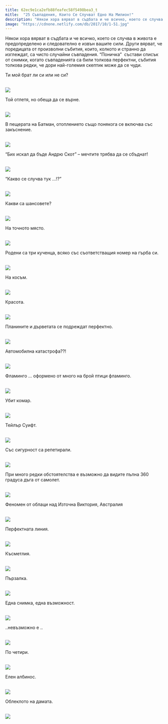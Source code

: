 ```yaml
---
title: 62ec9e1ca2efb88feafec58f5498bea3_t
mitle:  "25 Съвпадения, Които Се Случват Едно На Милион!"
description: "Някои хора вярват в съдбата и че всичко, което се случва в живота е предопределено и следователно е извън вашите сили. Други вярват, че поредицата от произволни съби"
image: "https://cdnone.netlify.com/db/2017/10/1-51.jpg"
---
```


 <p>Някои хора вярват в съдбата и че всичко, което се случва в живота е предопределено и следователно е извън вашите сили. Други вярват, че поредицата от произволни събития, които, колкото и странно да изглеждат, са чисто случайни съвпадения. “Поничка”  състави списък от снимки, когато съвпаденията са били толкова перфектни, събития толкова редки, че дори най-големия скептик може да се чуди.</p>      <p>Ти мой брат ли си или не си?</p> <p> <br/><img src="https://cdnone.netlify.com/db/2017/10/1-51.jpg"/><br/></p> <p>Той отлетя, но обеща да се върне.</p>      <p> <br/><img src="https://cdnone.netlify.com/db/2017/10/2-49.jpg"/><br/></p> <p>В пещерата на Батман, отоплението също понякога се включва със закъснение.</p> <p> <br/><img src="https://cdnone.netlify.com/db/2017/10/3-49.jpg"/><br/></p> <p>“Бих искал да бъде Андрю Скот” – мечтите трябва да се сбъднат!</p>      <p> <br/><img src="https://cdnone.netlify.com/db/2017/10/4-50.jpg"/><br/></p> <p>“Какво се случва тук …!?”</p> <p> <br/><img src="https://cdnone.netlify.com/db/2017/10/5-43.jpg"/><br/></p> <p>Какви са шансовете?</p> <p> <br/><img src="https://cdnone.netlify.com/db/2017/09/1-44.jpg"/><br/></p> <p>На точното място.</p>      <p> <br/><img src="https://cdnone.netlify.com/db/2017/09/2-43.jpg"/><br/></p> <p>Родени са три кученца, всяко със съответстващия номер на гърба си.</p> <p> <br/><img src="https://cdnone.netlify.com/db/2017/09/3-39.jpg"/><br/></p> <p>На косъм.</p>      <p> <br/><img src="https://cdnone.netlify.com/db/2017/09/4-41.jpg"/><br/></p> <p>Красота.</p> <p> <br/><img src="https://cdnone.netlify.com/db/2017/09/5-39.jpg"/><br/></p> <p>Планините и дърветата се подреждат перфектно.</p> <p> <br/><img src="https://cdnone.netlify.com/db/2017/09/6-39.jpg"/><br/></p> <p>Автомобилна катастрофа??!</p> <p> <br/><img src="https://cdnone.netlify.com/db/2017/09/7-4.gif"/></p> <p>Фламинго … оформено от много на брой птици фламинго.</p> <p> <br/><img src="https://cdnone.netlify.com/db/2017/09/8-39.jpg"/><br/></p> <p>Убит комар.</p> <p> <br/><img src="https://cdnone.netlify.com/db/2017/09/9-41.jpg"/><br/></p> <p>Тейлър Суифт.</p> <p> <br/><img src="https://cdnone.netlify.com/db/2017/09/10-39.jpg"/><br/></p> <p>Със сигурност са репетирали.</p> <p> <br/><img src="https://cdnone.netlify.com/db/2017/09/11-3.gif"/></p> <p>При много редки обстоятелства е възможно да видите пълна 360 градуса дъга от самолет.</p> <p> <br/><img src="https://cdnone.netlify.com/db/2017/09/12-36.jpg"/><br/></p> <p>Феномен от облаци над Източна Виктория, Австралия</p> <p> <br/><img src="https://cdnone.netlify.com/db/2017/09/13-37.jpg"/><br/></p> <p>Перфектната линия.</p> <p> <br/><img src="https://cdnone.netlify.com/db/2017/09/14-36.jpg"/><br/></p> <p>Късметлия.</p> <p> <br/><img src="https://cdnone.netlify.com/db/2017/09/15-34.jpg"/><br/></p> <p>Пързалка.</p> <p> <br/><img src="https://cdnone.netlify.com/db/2017/09/16-3.gif"/></p> <p>Една снимка, една възможност.</p> <p> <br/><img src="https://cdnone.netlify.com/db/2017/09/17-2.gif"/></p> <p>..невъзможно е ..</p> <p> <br/><img src="https://cdnone.netlify.com/db/2017/09/18-24.jpg"/><br/></p> <p>По четири.</p> <p> <br/><img src="https://cdnone.netlify.com/db/2017/09/19-22.jpg"/><br/></p> <p>Елен албинос.</p> <p> <br/><img src="https://cdnone.netlify.com/db/2017/09/20-22.jpg"/><br/></p> <p>Облеклото на дамата.</p> <p> <br/><img src="https://cdnone.netlify.com/db/2017/09/21-21.jpg"/><br/></p>       